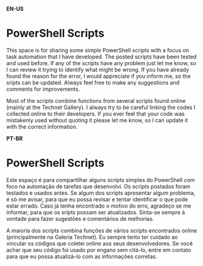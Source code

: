 **EN-US**
# PowerShell Scripts

This space is for sharing some simple PowerShell scripts with a focus on task automation that I have developed. The posted scripts have been tested and used before. If any of the scripts have any problem just let me know, so I can review it trying to identify what might be wrong. If you have already found the reason for the error, I would appreciate if you inform me, so the sripts can be updated. Always feel free to make any suggestions and comments for improvements.

Most of the scripts combine functions from several scripts found online (mainly at the Technet Gallery). I always try to be careful linking the codes I collected online to their developers. If you ever feel that your code was mistakenly used without quoting it please let me know, so I can update it with the correct information.


**PT-BR**
# PowerShell Scripts

Este espaço é para compartilhar alguns scripts simples do PowerShell com foco na automação de tarefas que desenvolvi. Os scripts postados foram testados e usados antes. Se algum dos scripts apresentar algum problema, é só me avisar, para que eu possa revisar e tentar identificar o que pode estar errado. Caso já tenha encontrado o motivo do erro, agradeço se me informar, para que os sripts possam ser atualizados. Sinta-se sempre à vontade para fazer sugestões e comentários de melhorias.

A maioria dos scripts combina funções de vários scripts encontrados online (principalmente na Galeria Technet). Eu sempre tento ter cuidado ao vincular os códigos que coletei online aos seus desenvolvedores. Se você achar que seu código foi usado por engano sem citá-lo, entre em contato para que eu possa atualizá-lo com as informações corretas.
